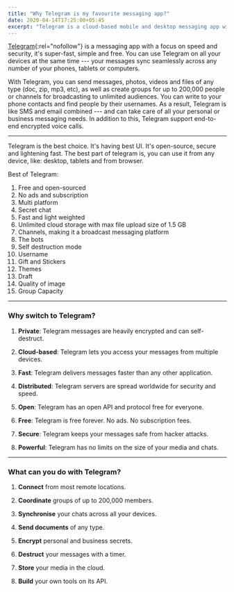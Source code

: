 ```yaml
---
title: "Why Telegram is my favourite messaging app?"
date: 2020-04-14T17:25:00+05:45
excerpt: "Telegram is a cloud-based mobile and desktop messaging app with a focus on security and speed."
---
```


[Telegram](https://telegram.org/){:rel="nofollow"} is a messaging app with a focus on speed and security, it's super-fast, simple and free. You can use Telegram on all your devices at the same time --- your messages sync seamlessly across any number of your phones, tablets or computers.

With Telegram, you can send messages, photos, videos and files of any type (doc, zip, mp3, etc), as well as create groups for up to 200,000 people or channels for broadcasting to unlimited audiences. You can write to your phone contacts and find people by their usernames. As a result, Telegram is like SMS and email combined --- and can take care of all your personal or business messaging needs. In addition to this, Telegram support end-to-end encrypted voice calls.

---

Telegram is the best choice. It's having best UI. It's open-source, secure and lightening fast. The best part of telegram is, you can use it from any device, like: desktop, tablets and from browser.

Best of Telegram:

1. Free and open-sourced
2. No ads and subscription
3. Multi platform
4. Secret chat
5. Fast and light weighted
6. Unlimited cloud storage with max file upload size of 1.5 GB
7. Channels, making it a broadcast messaging platform
8. The bots
9. Self destruction mode
10. Username
11. Gift and Stickers
12. Themes
13. Draft
14. Quality of image
15. Group Capacity

---

### Why switch to Telegram?

1. **Private**: Telegram messages are heavily encrypted and can self-destruct.

2. **Cloud-based**: Telegram lets you access your messages from multiple devices.

3. **Fast**: Telegram delivers messages faster than any other application.

4. **Distributed**: Telegram servers are spread worldwide for security and speed.

5. **Open**: Telegram has an open API and protocol free for everyone.

6. **Free**: Telegram is free forever. No ads. No subscription fees.

7. **Secure**: Telegram keeps your messages safe from hacker attacks.

8. **Powerful**: Telegram has no limits on the size of your media and chats.

---

### What can you do with Telegram?

1. **Connect** from most remote locations.

2. **Coordinate** groups of up to 200,000 members.

3. **Synchronise** your chats across all your devices.

4. **Send documents** of any type.

5. **Encrypt** personal and business secrets.

6. **Destruct** your messages with a timer.

7. **Store** your media in the cloud.

8. **Build** your own tools on its API.
